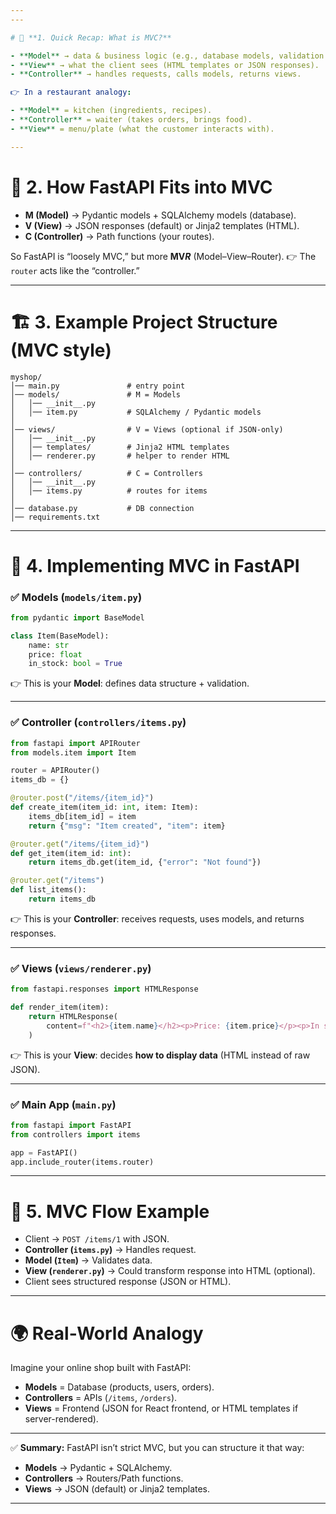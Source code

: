 ```yaml
---
---

# 🧩 **1. Quick Recap: What is MVC?**

- **Model** → data & business logic (e.g., database models, validation classes).
- **View** → what the client sees (HTML templates or JSON responses).
- **Controller** → handles requests, calls models, returns views.

👉 In a restaurant analogy:

- **Model** = kitchen (ingredients, recipes).
- **Controller** = waiter (takes orders, brings food).
- **View** = menu/plate (what the customer interacts with).

---
```


# 🧩 **2. How FastAPI Fits into MVC**

- **M (Model)** → Pydantic models + SQLAlchemy models (database).
- **V (View)** → JSON responses (default) or Jinja2 templates (HTML).
- **C (Controller)** → Path functions (your routes).

So FastAPI is “loosely MVC,” but more **MV*R*** (Model–View–Router).
👉 The `router` acts like the “controller.”

---

# 🏗 **3. Example Project Structure (MVC style)**

```
myshop/
│── main.py               # entry point
│── models/               # M = Models
│   │── __init__.py
│   │── item.py           # SQLAlchemy / Pydantic models
│
│── views/                # V = Views (optional if JSON-only)
│   │── __init__.py
│   │── templates/        # Jinja2 HTML templates
│   │── renderer.py       # helper to render HTML
│
│── controllers/          # C = Controllers
│   │── __init__.py
│   │── items.py          # routes for items
│
│── database.py           # DB connection
│── requirements.txt
```

---

# 🧩 **4. Implementing MVC in FastAPI**

### ✅ Models (`models/item.py`)

```python
from pydantic import BaseModel

class Item(BaseModel):
    name: str
    price: float
    in_stock: bool = True
```

👉 This is your **Model**: defines data structure + validation.

---

### ✅ Controller (`controllers/items.py`)

```python
from fastapi import APIRouter
from models.item import Item

router = APIRouter()
items_db = {}

@router.post("/items/{item_id}")
def create_item(item_id: int, item: Item):
    items_db[item_id] = item
    return {"msg": "Item created", "item": item}

@router.get("/items/{item_id}")
def get_item(item_id: int):
    return items_db.get(item_id, {"error": "Not found"})

@router.get("/items")
def list_items():
    return items_db
```

👉 This is your **Controller**: receives requests, uses models, and returns responses.

---

### ✅ Views (`views/renderer.py`)

```python
from fastapi.responses import HTMLResponse

def render_item(item):
    return HTMLResponse(
        content=f"<h2>{item.name}</h2><p>Price: {item.price}</p><p>In stock: {item.in_stock}</p>"
    )
```

👉 This is your **View**: decides **how to display data** (HTML instead of raw JSON).

---

### ✅ Main App (`main.py`)

```python
from fastapi import FastAPI
from controllers import items

app = FastAPI()
app.include_router(items.router)
```

---

# 🧩 **5. MVC Flow Example**

- Client → `POST /items/1` with JSON.
- **Controller (`items.py`)** → Handles request.
- **Model (`Item`)** → Validates data.
- **View (`renderer.py`)** → Could transform response into HTML (optional).
- Client sees structured response (JSON or HTML).

---

# 🌍 **Real-World Analogy**

Imagine your online shop built with FastAPI:

- **Models** = Database (products, users, orders).
- **Controllers** = APIs (`/items`, `/orders`).
- **Views** = Frontend (JSON for React frontend, or HTML templates if server-rendered).

---

✅ **Summary:**
FastAPI isn’t strict MVC, but you can structure it that way:

- **Models** → Pydantic + SQLAlchemy.
- **Controllers** → Routers/Path functions.
- **Views** → JSON (default) or Jinja2 templates.

---
